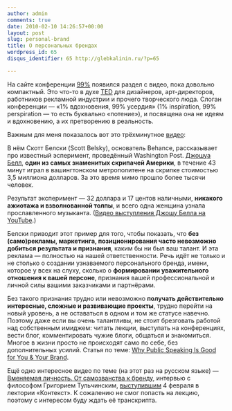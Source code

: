 ```yaml
---
author: admin
comments: true
date: 2010-02-10 14:26:57+00:00
layout: post
slug: personal-brand
title: О персональных брендах
wordpress_id: 65
disqus_identifier: 65 http://glebkalinin.ru/?p=65

---
```


На сайте конференции [99%](http://the99percent.com/) появился раздел с видео, пока довольно компактный. Это что-то в духе [TED](http://ted.com) для дизайнеров, арт-директоров, работников рекламной индустрии и прочего творческого люда. Слоган конференции — «1% вдохновения, 99% усердия» (1% inspiration, 99% perspiration — то есть буквально «потение»), и посвящена она не идеям и вдохновению, а их претворению в реальность.

Важным для меня показалось вот это трёхминутное [видео](http://vimeo.com/8422213):

<!-- more -->



В нём Скотт Белски (Scott Belsky), основатель Behance, рассказывает про известный эсперимент, проведённый Washington Post. [Джошуа Белл](http://www.joshuabell.com/), **один из самых знаменитых скрипачей Америки**, в течение 43 минут играл в вашингтонском метрополитене на скрипке стоимостью 3,5 миллиона долларов. За это время мимо прошло более тысячи человек. 

Результат эксперимент — 32 доллара и 17 центов наличными, **никакого ажиотажа и взволнованной толпы**, и всего одна женщина узнала прославленного музыканта. ([Видео выступления Джошу Белла на YouTube](http://www.youtube.com/watch?v=hnOPu0_YWhw&feature=fvw).)

Белски приводит этот пример для того, чтобы показать, что **без (само)рекламы, маркетинга, позиционирования часто невозможно добиться результата и признания**, каким бы ни был ваш талант. И эта реклама — полностью на нашей ответственности. Речь идёт не только и не столько о создании узнаваемого персонального бренда, имени, которое у всех на слуху, сколько о **формировании уважительного отношения к вашей персоне**, признания вашей профессиональной и личной силы вашими заказчиками и партнёрами.

Без такого признания трудно или невозможно **получать действительно интересные, сложные и развивающие проекты**, трудно перейти на новый уровень, а не оставаться в одном и том же статусе навечно. Поэтому даже если вы очень талантливы, не стоит брезговать работой над собственным имиджем: читать лекции, выступать на конференциях, вести блог, комментировать чужие блоги, общаться и знакомиться. Многое в жизни просто не происходят само по себе, без дополнительных усилий. Статья по теме: [Why Public Speaking Is Good for You & Your Brand](http://the99percent.com/tips/6276/why-public-speaking-is-good-for-you-your-brand).

Ещё одно интересное видео по теме (на этот раз на русском языке) — [Вменяемая личность. От самозванства к бренду](http://www.nevex.tv/video/2003), интервью с философом Григорием Тульчинским, [выступившим](http://contextclub.org/events/y2010/m2/n36) 4 февраля в лектории «Контекст». К сожалению не смог попасть на лекцию, поэтому с интересом буду ждать её транскрипта.
